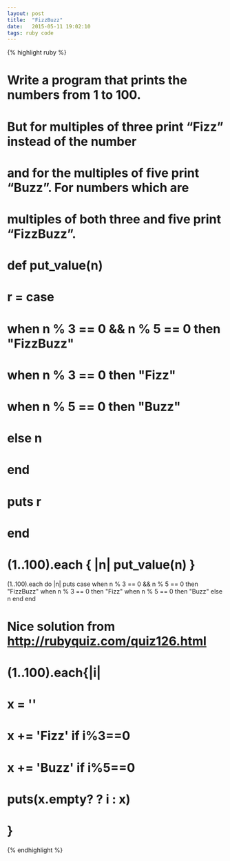 ```yaml
---
layout: post
title:  "FizzBuzz"
date:   2015-05-11 19:02:10
tags: ruby code
---
```


{% highlight ruby %}
   
# Write a program that prints the numbers from 1 to 100.
# But for multiples of three print “Fizz” instead of the number 
# and for the multiples of five print “Buzz”. For numbers which are 
# multiples of both three and five print “FizzBuzz”.

# def put_value(n)
#   r = case 
#       when n % 3 == 0 && n % 5 == 0 then "FizzBuzz"
#       when n % 3 == 0 then "Fizz"
#       when n % 5 == 0 then "Buzz"
#       else n
#       end
#   puts r
# end
# (1..100).each { |n| put_value(n) }




(1..100).each do |n|
  puts case 
       when n % 3 == 0 && n % 5 == 0 then "FizzBuzz"
       when n % 3 == 0 then "Fizz"
       when n % 5 == 0 then "Buzz"
       else n
       end
end



# Nice solution from http://rubyquiz.com/quiz126.html
# (1..100).each{|i|
#   x = ''
#   x += 'Fizz' if i%3==0
#   x += 'Buzz' if i%5==0
#   puts(x.empty? ? i : x)
# }
  
{% endhighlight %}


